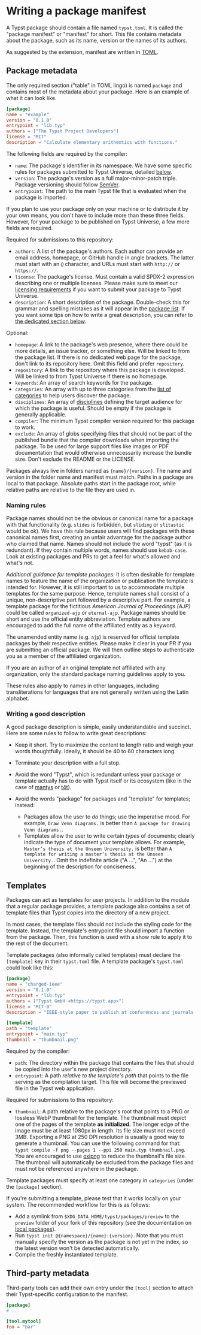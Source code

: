 # Writing a package manifest

A Typst package should contain a file named `typst.toml`. It is called the
"package manifest" or "manifest" for short. This file contains metadata about
the package, such as its name, version or the names of its authors.

As suggested by the extension, manifest are written in [TOML].

## Package metadata

The only required section ("table" in TOML lingo) is named `package`
and contains most of the metadata about your package. Here is an example
of what it can look like.

```toml
[package]
name = "example"
version = "0.1.0"
entrypoint = "lib.typ"
authors = ["The Typst Project Developers"]
license = "MIT"
description = "Calculate elementary arithemtics with functions."
```

The following fields are required by the compiler:

- `name`: The package's identifier in its namespace. We have some specific rules
  for packages submitted to Typst Universe, detailed [below].
- `version`: The package's version as a full major-minor-patch triple.
  Package versioning should follow [SemVer].
- `entrypoint`: The path to the main Typst file that is evaluated when the
  package is imported.

If you plan to use your package only on your machine or to distribute
it by your own means, you don't have to include more than these three fields.
However, for your package to be published on Typst Universe, a few more fields
are required.

Required for submissions to this repository:

- `authors`: A list of the package's authors. Each author can provide an email
  address, homepage, or GitHub handle in angle brackets. The latter must start
  with an `@` character, and URLs must start with `http://` or `https://`.
- `license`: The package's license. Must contain a valid SPDX-2 expression
  describing one or multiple licenses. Please make sure to meet our [licensing
  requirements][license] if you want to submit your package to Typst Universe.
- `description`: A short description of the package. Double-check this for
  grammar and spelling mistakes as it will appear in the [package list][list].
  If you want some tips on how to write a great description, you can refer to
  [the dedicated section below][description].

Optional:

- `homepage`: A link to the package's web presence, where there could be more
  details, an issue tracker, or something else. Will be linked to from the
  package list. If there is no dedicated web page for the package, don't link to
  its repository here. Omit this field and prefer `repository`.
- `repository`: A link to the repository where this package is developed. Will
  be linked to from Typst Universe if there is no homepage.
- `keywords`: An array of search keywords for the package.
- `categories`: An array with up to three categories from the
  [list of categories][categories] to help users discover the package.
- `disciplines`: An array of [disciplines] defining the target audience for
  which the package is useful. Should be empty if the package is generally
  applicable.
- `compiler`: The minimum Typst compiler version required for this package to
  work.
- `exclude`: An array of globs specifying files that should not be part of the
  published bundle that the compiler downloads when importing the package. To be
  used for large support files like images or PDF documentation that would
  otherwise unnecessarily increase the bundle size. Don't exclude the README or
  the LICENSE.

Packages always live in folders named as `{name}/{version}`. The name and
version in the folder name and manifest must match. Paths in a package are local
to that package. Absolute paths start in the package root, while relative paths
are relative to the file they are used in.

### Naming rules

Package names should not be the obvious or canonical name for a package with
that functionality (e.g. `slides` is forbidden, but `sliding` or `slitastic`
would be ok). We have this rule because users will find packages with these
canonical names first, creating an unfair advantage for the package author who
claimed that name. Names should not include the word "typst" (as it is
redundant). If they contain multiple words, names should use `kebab-case`. Look
at existing packages and PRs to get a feel for what's allowed and what's not.

*Additional guidance for template packages:* It is often desirable for template
names to feature the name of the organization or publication the template is
intended for. However, it is still important to us to accommodate multiple
templates for the same purpose. Hence, template names shall consist of a unique,
non-descriptive part followed by a descriptive part. For example, a template
package for the fictitious _American Journal of Proceedings (AJP)_ could be
called `organized-ajp` or `eternal-ajp`. Package names should be short and use
the official entity abbreviation. Template authors are encouraged to add the
full name of the affiliated entity as a keyword.

The unamended entity name (e.g. `ajp`) is reserved for official template
packages by their respective entities. Please make it clear in your PR if you
are submitting an official package. We will then outline steps to authenticate
you as a member of the affiliated organization.

If you are an author of an original template not affiliated with any
organization, only the standard package naming guidelines apply to you.

These rules also apply to names in other languages, including transliterations
for languages that are not generally written using the Latin alphabet.

### Writing a good description

A good package description is simple, easily understandable and succinct. Here
are some rules to follow to write great descriptions:

- Keep it short. Try to maximize the content to length ratio and weigh your words
  thoughtfully. Ideally, it should be 40 to 60 characters long.

- Terminate your description with a full stop.

- Avoid the word "Typst", which is redundant unless your package or template
  actually has to do with Typst itself or its ecosystem (like in the case of
  [mantys] or [t4t]).

- Avoid the words "package" for packages and "template" for templates; instead:
  - Packages allow the user to *do* things; use the imperative mood. For
    example, `Draw Venn diagrams.` is better than `A package for drawing Venn
    diagrams.`.
  - Templates allow the user to write certain *types* of documents; clearly
    indicate the type of document your template allows. For example, `Master’s
    thesis at the Unseen University.` is better than `A template for writing a
    master’s thesis at the Unseen University.`. Omit the indefinite article ("A
    …", "An …") at the beginning of the description for conciseness.

## Templates

Packages can act as templates for user projects. In addition to the module that
a regular package provides, a template package also contains a set of template
files that Typst copies into the directory of a new project.

In most cases, the template files should not include the styling code for the
template. Instead, the template's entrypoint file should import a function from
the package. Then, this function is used with a show rule to apply it to the
rest of the document.

Template packages (also informally called templates) must declare the
`[template]` key in their `typst.toml` file. A template package's `typst.toml`
could look like this:

```toml
[package]
name = "charged-ieee"
version = "0.1.0"
entrypoint = "lib.typ"
authors = ["Typst GmbH <https://typst.app>"]
license = "MIT-0"
description = "IEEE-style paper to publish at conferences and journals."

[template]
path = "template"
entrypoint = "main.typ"
thumbnail = "thumbnail.png"
```

Required by the compiler:

- `path`: The directory within the package that contains the files that should
  be copied into the user's new project directory.
- `entrypoint`: A path _relative to the template's path_ that points to the file
  serving as the compilation target. This file will become the previewed file in
  the Typst web application.

Required for submissions to this repository:

- `thumbnail`: A path relative to the package's root that points to a PNG or
  lossless WebP thumbnail for the template. The thumbnail must depict one of the
  pages of the template **as initialized.** The longer edge of the image must be
  at least 1080px in length. Its file size must not exceed 3MB. Exporting a PNG
  at 250 DPI resolution is usually a good way to generate a thumbnail. You can
  use the following command for that: `typst compile -f png --pages 1 --ppi 250
  main.typ thumbnail.png`. You are encouraged to use [oxipng] to reduce the
  thumbnail's file size. The thumbnail will automatically be excluded from the
  package files and must not be referenced anywhere in the package.

Template packages must specify at least one category in `categories` (under the
`[package]` section).

If you're submitting a template, please test that it works locally on your
system. The recommended workflow for this is as follows:

- Add a symlink from `$XDG_DATA_HOME/typst/packages/preview` to the `preview`
  folder of your fork of this repository (see the documentation on [local
  packages]).
- Run `typst init @{namespace}/{name}:{version}`. Note that you must manually specify
  the version as the package is not yet in the index, so the latest version
  won't be detected automatically.
- Compile the freshly instantiated template.

## Third-party metadata

Third-party tools can add their own entry under the `[tool]` section to attach
their Typst-specific configuration to the manifest.

```toml
[package]
# ...

[tool.mytool]
foo = "bar"
```

[TOML]: https://toml.io/
[below]: #naming-rules
[list]: https://typst.app/universe/search/
[categories]: CATEGORIES.md
[disciplines]: DISCIPLINES.md
[mantys]: https://typst.app/universe/package/mantys/
[t4t]: https://typst.app/universe/package/t4t
[local packages]: ../README.md#local-packages
[SemVer]: https://semver.org/
[oxipng]: https://github.com/shssoichiro/oxipng
[license]: licensing.md
[description]: #writing-a-good-description